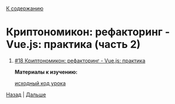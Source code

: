 [К содержанию](../readme.md#введение-в-web-разработку)

# Криптономикон: рефакторинг - Vue.js: практика (часть 2)

<!-- 2ч -->

1. [#18 Криптономикон: рефакторинг - Vue.js: практика](https://www.youtube.com/live/AzsO67rloQw?feature=share&t=248)

    **Материалы к изучению:**

    [исходный код урока](https://gitlab.com/vuejs-club/youtube-course/cryptonomicon/-/tree/lesson6)

<!-- TODO накидать рыбу для tailwind с плиткой -->
<!-- 1. Создать web-приложение на VUE, реализующее отображение списка товаров/услуг из базы данных вашего курсового проекта

    - получение данных из АПИ
    - отображение списка плиткой -->

[Назад](./web_18.md) | [Дальше](./web_20.md)

